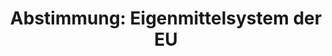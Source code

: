 ---
abstimmung:
  abstimmung: 1
  bundestagssitzung: 218
  datum: 25. März 2021
  legislaturperiode: 19
categories:
- Todo
data:
- title: Abstimmungsergebnis 20210325_1-data.pdf
  url: /res/2021-btw/abstimmungsergebnisse/20210325_1-data.pdf
- title: Abstimmungsergebnis 20210325_1_xls-data.xlsx
  url: /res/2021-btw/abstimmungsergebnisse/20210325_1_xls-data.xlsx
- title: Abstimmungsergebnis 20210325_1_xls-data.csv
  url: /res/2021-btw/abstimmungsergebnisse/csv/20210325_1_xls-data.csv
ergebnis:
  AfD:
    enthaltung: 0
    gesamt: 88
    ja: 0
    nein: 78
    nichtabgegeben: 10
    ungueltig: 0
  Bündnis 90/Die Grünen:
    enthaltung: 0
    gesamt: 67
    ja: 62
    nein: 0
    nichtabgegeben: 5
    ungueltig: 0
  Die Linke:
    enthaltung: 59
    gesamt: 69
    ja: 1
    nein: 0
    nichtabgegeben: 9
    ungueltig: 0
  FDP:
    enthaltung: 12
    gesamt: 80
    ja: 61
    nein: 4
    nichtabgegeben: 3
    ungueltig: 0
  cdu/csu:
    enthaltung: 1
    gesamt: 244
    ja: 214
    nein: 8
    nichtabgegeben: 21
    ungueltig: 0
  file: 20210325_1_xls-data.xlsx
  fraktionslos:
    enthaltung: 0
    gesamt: 8
    ja: 1
    nein: 5
    nichtabgegeben: 2
    ungueltig: 0
  spd:
    enthaltung: 0
    gesamt: 152
    ja: 139
    nein: 0
    nichtabgegeben: 13
    ungueltig: 0
layout: abstimmung
links:
- title: Link zu bundestag.de
  url: https://www.bundestag.de/parlament/plenum/abstimmung/abstimmung?id=717
preview: 'Deutscher Bundestag


  218. Sitzung des Deutschen Bundestages

  am Donnerstag, 25. März 2021


  Endgültiges Ergebnis der Namentlichen Abstimmung Nr. 1


  Gesetzentwurf der Bundesregierung

  Entwurf eines Gesetzes zum Beschluss des Rates vom 14. Dezember 2020 über das

  Eigenmittelsystem der Europäischen Union und zur Aufhebung des Beschlusses

  2014/335/EU, Euratom

  (Eigenmittelbeschluss-Ratifizierungsgesetz - ERatG)

  Drs. 19/26821 und 19/27901'
tags:
- Todo
title: 'Abstimmung: Eigenmittelsystem der EU'
---